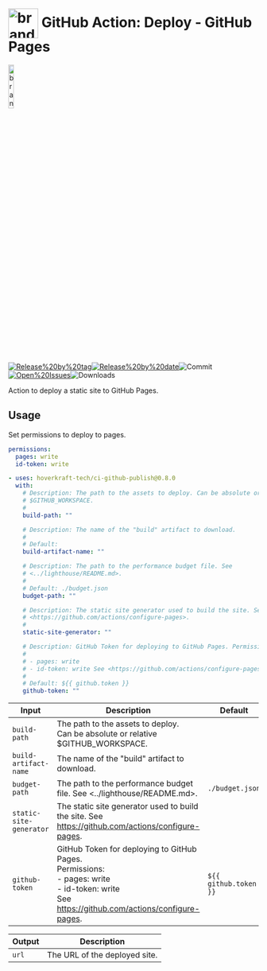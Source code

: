 <!-- start title -->

# <img src=".github/ghadocs/branding.svg" width="60px" align="center" alt="branding<icon:upload-cloud color:blue>" /> GitHub Action: Deploy - GitHub Pages

<!-- end title -->
<!--
// jscpd:ignore-start
-->
<!-- start branding -->

<img src=".github/ghadocs/branding.svg" width="15%" align="center" alt="branding<icon:upload-cloud color:blue>" />

<!-- end branding -->
<!-- markdownlint-disable MD013 -->
<!-- start badges -->

<a href="https%3A%2F%2Fgithub.com%2Fhoverkraft-tech%2Fci-github-publish%2Freleases%2Flatest"><img src="https://img.shields.io/github/v/release/hoverkraft-tech/ci-github-publish?display_name=tag&sort=semver&logo=github&style=flat-square" alt="Release%20by%20tag" /></a><a href="https%3A%2F%2Fgithub.com%2Fhoverkraft-tech%2Fci-github-publish%2Freleases%2Flatest"><img src="https://img.shields.io/github/release-date/hoverkraft-tech/ci-github-publish?display_name=tag&sort=semver&logo=github&style=flat-square" alt="Release%20by%20date" /></a><img src="https://img.shields.io/github/last-commit/hoverkraft-tech/ci-github-publish?logo=github&style=flat-square" alt="Commit" /><a href="https%3A%2F%2Fgithub.com%2Fhoverkraft-tech%2Fci-github-publish%2Fissues"><img src="https://img.shields.io/github/issues/hoverkraft-tech/ci-github-publish?logo=github&style=flat-square" alt="Open%20Issues" /></a><img src="https://img.shields.io/github/downloads/hoverkraft-tech/ci-github-publish/total?logo=github&style=flat-square" alt="Downloads" />

<!-- end badges -->
<!-- markdownlint-enable MD013 -->
<!--
// jscpd:ignore-end
-->
<!-- start description -->

Action to deploy a static site to GitHub Pages.

<!-- end description -->
<!-- start contents -->
<!-- end contents -->

## Usage

Set permissions to deploy to pages.

```yaml
permissions:
  pages: write
  id-token: write
```

<!-- start usage -->

```yaml
- uses: hoverkraft-tech/ci-github-publish@0.8.0
  with:
    # Description: The path to the assets to deploy. Can be absolute or relative
    # $GITHUB_WORKSPACE.
    #
    build-path: ""

    # Description: The name of the "build" artifact to download.
    #
    # Default:
    build-artifact-name: ""

    # Description: The path to the performance budget file. See
    # <../lighthouse/README.md>.
    #
    # Default: ./budget.json
    budget-path: ""

    # Description: The static site generator used to build the site. See
    # <https://github.com/actions/configure-pages>.
    #
    static-site-generator: ""

    # Description: GitHub Token for deploying to GitHub Pages. Permissions:
    #
    # - pages: write
    # - id-token: write See <https://github.com/actions/configure-pages>.
    #
    # Default: ${{ github.token }}
    github-token: ""
```

<!-- end usage -->
<!-- start inputs -->

| **Input**                          | **Description**                                                                                                                                                   | **Default**                      | **Required** |
| ---------------------------------- | ----------------------------------------------------------------------------------------------------------------------------------------------------------------- | -------------------------------- | ------------ |
| <code>build-path</code>            | The path to the assets to deploy.<br />Can be absolute or relative $GITHUB_WORKSPACE.                                                                             |                                  | **false**    |
| <code>build-artifact-name</code>   | The name of the "build" artifact to download.                                                                                                                     |                                  | **false**    |
| <code>budget-path</code>           | The path to the performance budget file. See <../lighthouse/README.md>.                                                                                           | <code>./budget.json</code>       | **false**    |
| <code>static-site-generator</code> | The static site generator used to build the site. See <https://github.com/actions/configure-pages>.                                                               |                                  | **false**    |
| <code>github-token</code>          | GitHub Token for deploying to GitHub Pages.<br />Permissions:<br /> - pages: write<br /> - id-token: write<br />See <https://github.com/actions/configure-pages>. | <code>${{ github.token }}</code> | **false**    |

<!-- end inputs -->
<!-- start outputs -->

| **Output**       | **Description**               |
| ---------------- | ----------------------------- |
| <code>url</code> | The URL of the deployed site. |

<!-- end outputs -->
<!-- start [.github/ghadocs/examples/] -->
<!-- end [.github/ghadocs/examples/] -->

